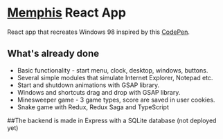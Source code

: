 # [Memphis](https://life-termer.github.io/memphis/) React App

React app that recreates Windows 98 inspired by this [CodePen](https://codepen.io/smpnjn/pen/ExLbvdJ).

## What's already done

* Basic functionality - start menu, clock, desktop, windows, buttons.
* Several simple modules that simulate Internet Explorer, Notepad etc.
* Start and shutdown animations with GSAP library.
* Windows and shortcuts drag and drop with GSAP library.
* Minesweeper game - 3 game types, score are saved in user cookies.
* Snake game with Redux, Redux Saga and TypeScript

##The backend is made in Express with a SQLite database (not deployed yet)



